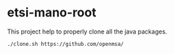 # etsi-mano-root

This project help to properly clone all the java packages.

```
./clone.sh https://github.com/openmsa/
```

